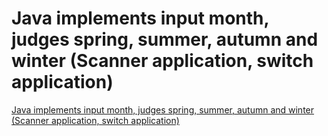 # Java implements input month, judges spring, summer, autumn and winter (Scanner application, switch application)
[Java implements input month, judges spring, summer, autumn and winter (Scanner application, switch application)](https://aiwithcloud.com/2022/09/16/java_implements_input_month_judges_spring_summer_autumn_and_winter_scanner_application_switch_application/)